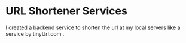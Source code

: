 # URL Shortener Services

I created a backend service to shorten the url at my local servers like a service by tinyUrl.com .
